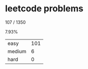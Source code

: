 # leetcode problems

107 / 1350

7.93%

|        |     |
| ------ | --- |
| easy   | 101  |
| medium | 6   |
| hard   | 0   |

